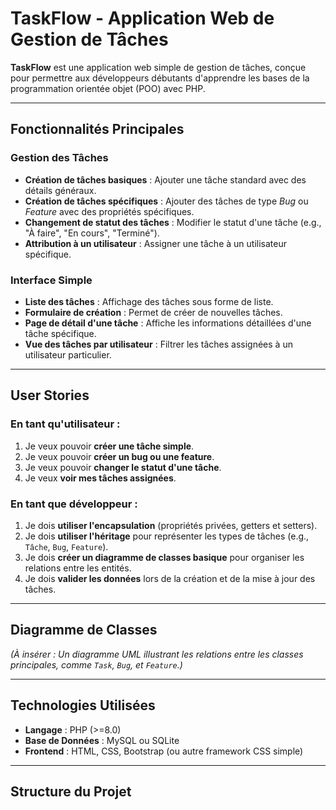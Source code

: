 # TaskFlow - Application Web de Gestion de Tâches

**TaskFlow** est une application web simple de gestion de tâches, conçue pour permettre aux développeurs débutants d'apprendre les bases de la programmation orientée objet (POO) avec PHP.  

---

## Fonctionnalités Principales

### Gestion des Tâches
- **Création de tâches basiques** : Ajouter une tâche standard avec des détails généraux.
- **Création de tâches spécifiques** : Ajouter des tâches de type *Bug* ou *Feature* avec des propriétés spécifiques.
- **Changement de statut des tâches** : Modifier le statut d'une tâche (e.g., "À faire", "En cours", "Terminé").
- **Attribution à un utilisateur** : Assigner une tâche à un utilisateur spécifique.

### Interface Simple
- **Liste des tâches** : Affichage des tâches sous forme de liste.
- **Formulaire de création** : Permet de créer de nouvelles tâches.
- **Page de détail d'une tâche** : Affiche les informations détaillées d'une tâche spécifique.
- **Vue des tâches par utilisateur** : Filtrer les tâches assignées à un utilisateur particulier.

---

## User Stories

### En tant qu'utilisateur :
1. Je veux pouvoir **créer une tâche simple**.
2. Je veux pouvoir **créer un bug ou une feature**.
3. Je veux pouvoir **changer le statut d'une tâche**.
4. Je veux **voir mes tâches assignées**.

### En tant que développeur :
1. Je dois **utiliser l'encapsulation** (propriétés privées, getters et setters).
2. Je dois **utiliser l'héritage** pour représenter les types de tâches (e.g., `Tâche`, `Bug`, `Feature`).
3. Je dois **créer un diagramme de classes basique** pour organiser les relations entre les entités.
4. Je dois **valider les données** lors de la création et de la mise à jour des tâches.

---

## Diagramme de Classes
*(À insérer : Un diagramme UML illustrant les relations entre les classes principales, comme `Task`, `Bug`, et `Feature`.)*

---

## Technologies Utilisées
- **Langage** : PHP (>=8.0)
- **Base de Données** : MySQL ou SQLite
- **Frontend** : HTML, CSS, Bootstrap (ou autre framework CSS simple)

---

## Structure du Projet

